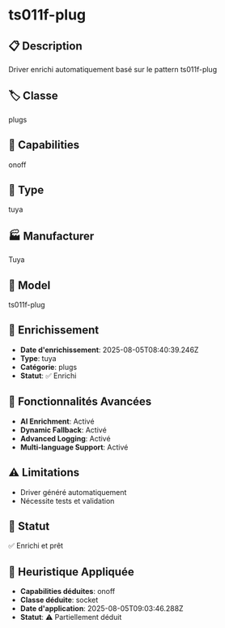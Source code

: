 # ts011f-plug

## 📋 Description
Driver enrichi automatiquement basé sur le pattern ts011f-plug

## 🏷️ Classe
plugs

## 🔧 Capabilities
onoff

## 📡 Type
tuya

## 🏭 Manufacturer
Tuya

## 📱 Model
ts011f-plug

## 🔧 Enrichissement
- **Date d'enrichissement**: 2025-08-05T08:40:39.246Z
- **Type**: tuya
- **Catégorie**: plugs
- **Statut**: ✅ Enrichi

## 🚀 Fonctionnalités Avancées
- **AI Enrichment**: Activé
- **Dynamic Fallback**: Activé
- **Advanced Logging**: Activé
- **Multi-language Support**: Activé

## ⚠️ Limitations
- Driver généré automatiquement
- Nécessite tests et validation

## 🚀 Statut
✅ Enrichi et prêt

## 🧠 Heuristique Appliquée
- **Capabilities déduites**: onoff
- **Classe déduite**: socket
- **Date d'application**: 2025-08-05T09:03:46.288Z
- **Statut**: ⚠️ Partiellement déduit
